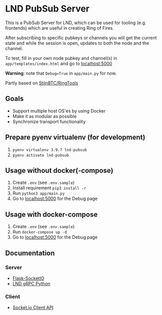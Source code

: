 # LND PubSub Server

This is a PubSub Server for LND, which can be used for tooling (e.g. frontends) which are useful in creating Ring of Fires.

After subscribing to specific pubkeys or channels you will get the current state and while the session is open, updates to both the node and the channel.

To test, fill in your own node pubkey and channel(s) in `app/templates/index.html` and go to [localhost:5000](http://localhost:5000/)

**Warning**: note that `Debug=True` in `app/main.py` for now.

Partly based on [StijnBTC/RingTools](https://github.com/StijnBTC/Ringtools)

## Goals
- Support multiple host OS'es by using Docker
- Make it as modular as possible
- Synchronize transport functionality

## Prepare pyenv virtualenv (for development)
1. `pyenv virtualenv 3.9.7 lnd-pubsub`
2. `pyenv activate lnd-pubsub`

## Usage without docker(-compose)
1. Create `.env` (see `.env.sample`)
2. Install requirement `pip3 install -r`
3. Run `python3 app/main.py`
4. Go to [localhost:5000](http://localhost:5000/) for the Debug page

## Usage with docker-compose
1. Create `.env` (see `.env.sample`)
2. Run `docker-compose up -d`
3. Go to [localhost:5000](http://localhost:5000/) for the Debug page

## Documentation
### Server
- [Flask-SocketIO](https://flask-socketio.readthedocs.io/en/latest/)
- [LND gRPC Python](https://github.com/lightningnetwork/lnd/blob/master/docs/grpc/python.md)

### Client
- [Socket.io Client API](https://socket.io/docs/v4/client-api/)
